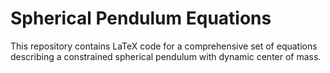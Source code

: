 # Spherical Pendulum Equations
This repository contains LaTeX code for a comprehensive set of equations describing a constrained spherical pendulum with dynamic center of mass.
